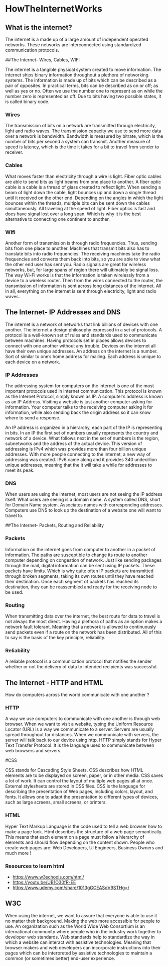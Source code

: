 # HowTheInternetWorks


## What is the internet?  

The internet is a made up of a large amount of independent operated networks. These networks are interconnected using standardized communication protocols. 


##The Internet- Wires, Cables, WIFI 


The internet is a tangible physical system created to move information. The internet ships binary information throughout a plethora of networking systems. The information is made up of bits which can be described as a pair of opposites. In practical terms, bits can be described as on or off; as well as yes or no. Often we use the number one to represent as on while the number zero is represented as off. Due to bits having two possible states, it is called binary code. 

### Wires
The transmission of bits on a network are transmitted through electricity, light and radio waves. The transmission capacity we use to send more data over a network is bandwidth. Bandwidth is measured by bitrate, which is the number of bits per second a system can transmit. Another measure of speed is latency, which is the time it takes for a bit to travel from sender to receiver.

### Cables 
What moves faster than electricity through a wire is light. Fiber optic cables are able to send bits as light beams from one place to another. A fiber optic cable is a cable is a thread of glass created to reflect light. When sending a beam of light down the cable, light bounces up and down a single thread until it received on the other end. Depending on the angles in which the light bounces within the threads, multiple bits can be sent down the cables simultaneously.  All traveling at the speed of light. Fiber optics is fast and does have signal lost over a long span. Which is why it is the best alternative to connecting one continent to another.  

### Wifi
Another form of transmission is through radio frequencies. Thus, sending bits from one place to another. Machines that transmit bits also has to translate bits into radio frequencies. The receiving machines take the radio frequencies and converts them back into bits, so you are able to view what the other end user has sent you. Radio signals are great for wireless networks, but, for large spans of region there will ultimately be signal loss. The way Wi-Fi works is that the information is taken wirelessly from a device to a wireless router. Then from the wires connected to the router, the transmission of information is sent across long distances of the internet. All in all, everything on the internet is sent through electricity, light and radio waves. 

## The Internet- IP Addresses and DNS

The internet is a network of networks that link billions of devices with one another. The internet a design philosophy expressed in a set of protocols.  A protocol is a well-known set of rules and standards used to communicate between machines. Having protocols set in places allows devices to connect with one another without any trouble.  Devices on the internet all have their own unique addresses. An address on the internet is a number. Sort of similar to one’s home address for mailing. Each address is unique to each device on a network. 

### IP Addresses 
The addressing system for computers on the internet is one of the most important protocols used in internet communication. This protocol is known as the Internet Protocol, simply known as IP. A computer’s address is known as an IP Address. Visiting a website is just another computer asking for information. Your computer talks to the receiving computer asking it for information, while also sending back the origin address so it can know where to send a response. 

An IP address is organized in a hierarchy, each part of the IP is representing in bits. In an IP the first set of numbers usually represents the country and network of a device. What follows next in the set of numbers is the region, subnetworks and the address of the actual device. This version of addressing is IPv4 which was provides more than four billion unique addresses. With more people connecting to the internet, a new way of addressing was created. IPv6 came along and it provides 340 undecillion unique addresses, meaning that the it will take a while for addresses to meet its peak. 

### DNS
When users are using the internet, most users are not seeing the IP address itself. What users are seeing is a domain name. A system called DNS, short for Domain Name system. Associates names with corresponding addresses. Computers use DNS to look up the destination of a website one will want to travel to. 


##The Internet- Packets, Routing and Reliability

### Packets

Information on the internet goes from computer to another in a packet of information. The paths are susceptible to change its route to another computer depending on congestion of network. Just like sending packages through the mail, digital information can be sent using IP packets. These packets have limits. Which is why quite often IP packets are transmitted through broken segments, taking its own routes until they have reached their destination. Once each segment of packets has reached its destination, they can be reassembled and ready for the receiving node to be used. 



### Routing 
	
When transmitting data over the internet, the best route for data to travel is not always the most direct. Having a plethora of paths as an option makes a network fault tolerant. Meaning that a network is allowed to continuously send packets even if a route on the network has been distributed. All of this to say is the basis of the key principle, reliability. 

### Reliability

A reliable protocol is a communication protocol that notifies the sender whether or not the delivery of data to intended recipients was successful. 

## The Internet - HTTP and HTML 


How do computers across the world communicate with one another ? 

### HTTP 

A way we use computers to communicate with one another is through web browser. When we want to visit a website, typing the Uniform Resource Locator (URL) is a way we communicate to a server. Servers are usually spread throughout far distances. 
When we communicate with servers, the server will talk back to our device using http. HTTP simply stands for Hyper Text Transfer Protocol. It is the language used to communicate between web browsers and servers. 

#CSS 

CSS stands for Cascading Style Sheets. CSS describes how HTML elements are to be displayed on screen, paper, or in other media. CSS saves a lot of work. It can control the layout of multiple web pages all at once. External stylesheets are stored in CSS files. CSS is the language for describing the presentation of Web pages, including colors, layout, and fonts. It allows one to adapt the presentation to different types of devices, such as large screens, small screens, or printers.

### HTML 

Hyper Text Markup Language is the code used to tell a web browser how to make a page look. Html describes the structure of a web page semantically. This means that each element on a page must follow a hierarchy of elements and should flow depending on the content shown. People who create web pages are: Web Developers, UI Engineers, Business Owners and much more !

### Resources to learn html 
* https://www.w3schools.com/html/
* https://youtu.be/UB1O30fR-EE
* https://www.udemy.com/share/1013gGCEASdV9STHg=/


## W3C 


When using the internet, we want to assure that everyone is able to use it no matter their background. Making the web more accessible for people to use. An organization such as the World Wide Web Consortium is an international community where people who in the industry work together to developer web standards. Web standards help to standardize the way in which a website can interact with assistive technologies. Meaning that browser makers and web developers can incorporate instructions into their pages which can be interpreted by assistive technologies to maintain a common (or sometimes better) end-user experience.
